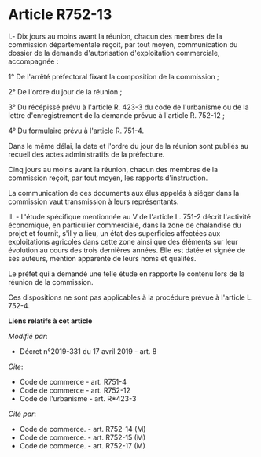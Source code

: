 # Article R752-13

I.- Dix jours au moins avant la réunion, chacun des membres de la commission départementale reçoit, par tout moyen,
communication du dossier de la demande d'autorisation d'exploitation commerciale, accompagnée :

1° De l'arrêté préfectoral fixant la composition de la commission ;

2° De l'ordre du jour de la réunion ;

3° Du récépissé prévu à l'article R. 423-3 du code de l'urbanisme ou de la lettre d'enregistrement de la demande prévue à
l'article R. 752-12 ;

4° Du formulaire prévu à l'article R. 751-4.

Dans le même délai, la date et l'ordre du jour de la réunion sont publiés au recueil des actes administratifs de la
préfecture.

Cinq jours au moins avant la réunion, chacun des membres de la commission reçoit, par tout moyen, les rapports d'instruction.

La communication de ces documents aux élus appelés à siéger dans la commission vaut transmission à leurs représentants.

II. - L'étude spécifique mentionnée au V de l'article L. 751-2 décrit l'activité économique, en particulier commerciale, dans
la zone de chalandise du projet et fournit, s'il y a lieu, un état des superficies affectées aux exploitations agricoles dans
cette zone ainsi que des éléments sur leur évolution au cours des trois dernières années. Elle est datée et signée de ses
auteurs, mention apparente de leurs noms et qualités.

Le préfet qui a demandé une telle étude en rapporte le contenu lors de la réunion de la commission.

Ces dispositions ne sont pas applicables à la procédure prévue à l'article L. 752-4.

**Liens relatifs à cet article**

_Modifié par_:

  - Décret n°2019-331 du 17 avril 2019 - art. 8

_Cite_:

  - Code de commerce - art. R751-4
  - Code de commerce - art. R752-12
  - Code de l'urbanisme - art. R*423-3

_Cité par_:

  - Code de commerce. - art. R752-14 (M)
  - Code de commerce. - art. R752-15 (M)
  - Code de commerce. - art. R752-17 (M)
